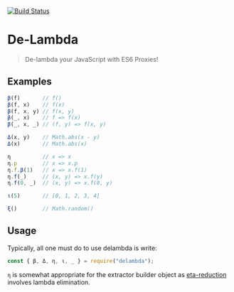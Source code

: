 [![Build Status](https://travis-ci.org/rkoeninger/delambda.svg?branch=master)](https://travis-ci.org/rkoeninger/delambda)

# De-Lambda

> De-lambda your JavaScript with ES6 Proxies!

## Examples

```javascript
β(f)       // f()
β(f, x)    // f(x)
β(f, x, y) // f(x, y)
β(_, x)    // f => f(x)
β(_, x, _) // (f, y) => f(x, y)

Δ(x, y)    // Math.abs(x - y)
Δ(x)       // Math.abs(x)

η          // x => x
η.p        // x => x.p
η.f.β(1)   // x => x.f(1)
η.f(_)     // (x, y) => x.f(y)
η.f(0, _)  // (x, y) => x.f(0, y)

ι(5)       // [0, 1, 2, 3, 4]

ξ()        // Math.random()
```

## Usage

Typically, all one must do to use delambda is write:

```javascript
const { β, Δ, η, ι, _ } = require("delambda");
```

`η` is somewhat appropriate for the extractor builder object as [eta-reduction][eta-reduction] involves lambda elimination.

[eta-reduction]: https://wiki.haskell.org/Eta_conversion
